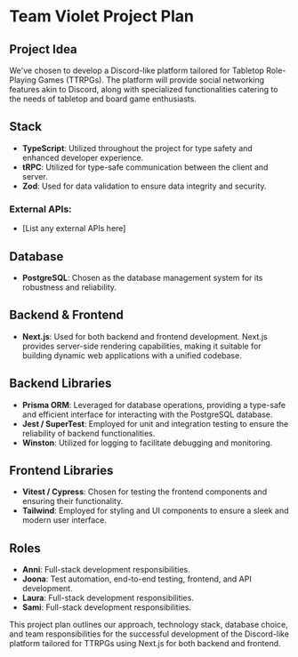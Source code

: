 # Team Violet Project Plan

## Project Idea

We've chosen to develop a Discord-like platform tailored for Tabletop Role-Playing Games (TTRPGs). The platform will provide social networking features akin to Discord, along with specialized functionalities catering to the needs of tabletop and board game enthusiasts.

## Stack

- **TypeScript**: Utilized throughout the project for type safety and enhanced developer experience.
- **tRPC**: Utilized for type-safe communication between the client and server.
- **Zod**: Used for data validation to ensure data integrity and security.

### External APIs:

- [List any external APIs here]

## Database

- **PostgreSQL**: Chosen as the database management system for its robustness and reliability.

## Backend & Frontend

- **Next.js**: Used for both backend and frontend development. Next.js provides server-side rendering capabilities, making it suitable for building dynamic web applications with a unified codebase.

## Backend Libraries

- **Prisma ORM**: Leveraged for database operations, providing a type-safe and efficient interface for interacting with the PostgreSQL database.
- **Jest / SuperTest**: Employed for unit and integration testing to ensure the reliability of backend functionalities.
- **Winston**: Utilized for logging to facilitate debugging and monitoring.

## Frontend Libraries

- **Vitest / Cypress**: Chosen for testing the frontend components and ensuring their functionality.
- **Tailwind**: Employed for styling and UI components to ensure a sleek and modern user interface.

## Roles

- **Anni**: Full-stack development responsibilities.
- **Joona**: Test automation, end-to-end testing, frontend, and API development.
- **Laura**: Full-stack development responsibilities.
- **Sami**: Full-stack development responsibilities.

This project plan outlines our approach, technology stack, database choice, and team responsibilities for the successful development of the Discord-like platform tailored for TTRPGs using Next.js for both backend and frontend.
